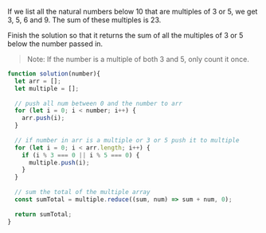 If we list all the natural numbers below 10 that are multiples of 3 or 5, we get 3, 5, 6 and 9. The sum of these multiples is 23.

Finish the solution so that it returns the sum of all the multiples of 3 or 5 below the number passed in.

> Note: If the number is a multiple of both 3 and 5, only count it once.

```js
function solution(number){
  let arr = [];
  let multiple = [];
  
  // push all num between 0 and the number to arr
  for (let i = 0; i < number; i++) {
    arr.push(i);
  }
  
  // if number in arr is a multiple or 3 or 5 push it to multiple
  for (let i = 0; i < arr.length; i++) {
    if (i % 3 === 0 || i % 5 === 0) {
      multiple.push(i);
    }
  }
  
  // sum the total of the multiple array
  const sumTotal = multiple.reduce((sum, num) => sum + num, 0);
  
  return sumTotal;
}
```